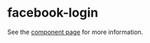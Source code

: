 facebook-login
================

See the [component page](http://davidwittenbrink.github.io/facebook-login) for more information.